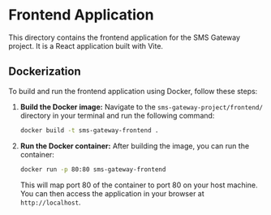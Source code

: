 # Frontend Application

This directory contains the frontend application for the SMS Gateway project. It is a React application built with Vite.

## Dockerization

To build and run the frontend application using Docker, follow these steps:

1.  **Build the Docker image:**
    Navigate to the `sms-gateway-project/frontend/` directory in your terminal and run the following command:
    ```bash
    docker build -t sms-gateway-frontend .
    ```

2.  **Run the Docker container:**
    After building the image, you can run the container:
    ```bash
    docker run -p 80:80 sms-gateway-frontend
    ```
    This will map port 80 of the container to port 80 on your host machine. You can then access the application in your browser at `http://localhost`.